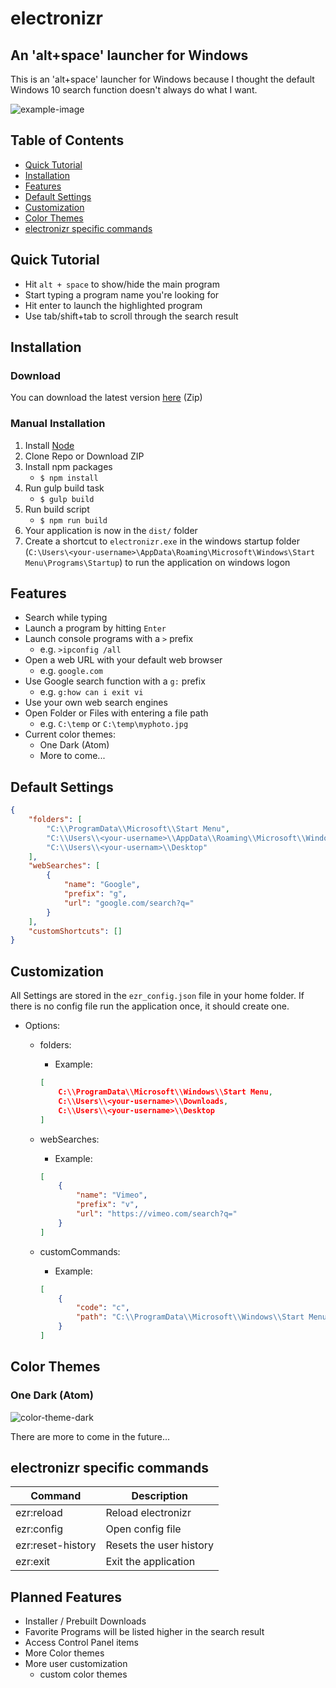 # electronizr

## An 'alt+space' launcher for Windows
This is an 'alt+space' launcher for Windows because I thought the default Windows 10 search function doesn't always do what I want.

![example-image](https://raw.githubusercontent.com/oliverschwendener/electronizr/master/img/example.png)

## Table of Contents
* [Quick Tutorial](#quick-tutorial)
* [Installation](#installation)
* [Features](#features)
* [Default Settings](#default-settings)
* [Customization](#customization)
* [Color Themes](#color-themes)
* [electronizr specific commands](#electronizr-specific-commands)

## Quick Tutorial
* Hit `alt + space` to show/hide the main program
* Start typing a program name you're looking for
* Hit enter to launch the highlighted program 
* Use tab/shift+tab to scroll through the search result

## Installation
### Download
You can download the latest version [here](http://electronizr.oliverschwendener.ch) (Zip)

### Manual Installation
1. Install [Node](https://nodejs.org/en/)
2. Clone Repo or Download ZIP
3. Install npm packages
    * `$ npm install`
4. Run gulp build task
    * `$ gulp build`
5. Run build script
    * `$ npm run build`
6. Your application is now in the `dist/` folder
7. Create a shortcut to `electronizr.exe` in the windows startup folder (`C:\Users\<your-username>\AppData\Roaming\Microsoft\Windows\Start Menu\Programs\Startup`) to run the application on windows logon    

## Features
* Search while typing
* Launch a program by hitting `Enter`
* Launch console programs with a `>` prefix
    * e.g. `>ipconfig /all`
* Open a web URL with your default web browser
    * e.g. `google.com`
* Use Google search function with a `g:` prefix
    * e.g. `g:how can i exit vi`
* Use your own web search engines
* Open Folder or Files with entering a file path
    * e.g. `C:\temp` or `C:\temp\myphoto.jpg`
* Current color themes:
    * One Dark (Atom)
    * More to come...

## Default Settings
``` json
{
    "folders": [
        "C:\\ProgramData\\Microsoft\\Start Menu",
        "C:\\Users\\<your-username>\\AppData\\Roaming\\Microsoft\\Windows\\Start Menu",
        "C:\\Users\\<your-usernam>\\Desktop"
    ],
    "webSearches": [
        {
            "name": "Google",
            "prefix": "g",
            "url": "google.com/search?q="
        }
    ],
    "customShortcuts": []
}
```

## Customization
All Settings are stored in the `ezr_config.json` file in your home folder.
If there is no config file run the application once, it should create one.

* Options:
    * folders:
        * Example:
        ``` json
        [
            C:\\ProgramData\\Microsoft\\Windows\\Start Menu,
            C:\\Users\\<your-username>\\Downloads,
            C:\\Users\\<your-username>\\Desktop
        ]
        ```
    * webSearches:
        * Example: 
        ``` json
        [
            {
                "name": "Vimeo",
                "prefix": "v",
                "url": "https://vimeo.com/search?q="
            }
        ]
        ```

    * customCommands:
        * Example:
        ``` json
        [
            {
                "code": "c",
                "path": "C:\\ProgramData\\Microsoft\\Windows\\Start Menu\\Programs\\Google Chrome.lnk"
            }
        ]
        ```

## Color Themes
### One Dark (Atom)
![color-theme-dark](https://raw.githubusercontent.com/oliverschwendener/random/master/electronizr/img/color-themes/one-dark.png)

There are more to come in the future...

## electronizr specific commands
|Command|Description|
|---|---|
|ezr:reload|Reload electronizr|
|ezr:config|Open config file|
|ezr:reset-history|Resets the user history|
|ezr:exit|Exit the application| 

## Planned Features
* Installer / Prebuilt Downloads
* Favorite Programs will be listed higher in the search result
* Access Control Panel items
* More Color themes
* More user customization
    * custom color themes